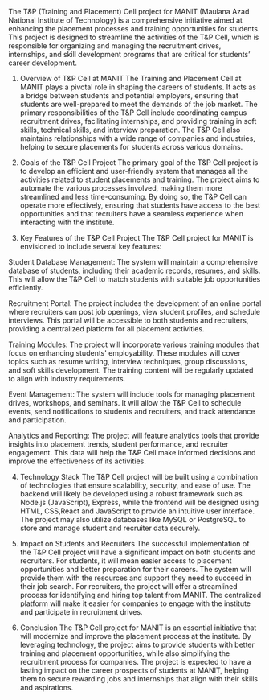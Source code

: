   
The T&P (Training and Placement) Cell project for MANIT (Maulana Azad National Institute of Technology) is a comprehensive initiative aimed at enhancing the placement processes and training opportunities for students. This project is designed to streamline the activities of the T&P Cell, which is responsible for organizing and managing the recruitment drives, internships, and skill development programs that are critical for students’ career development.

1. Overview of T&P Cell at MANIT
The Training and Placement Cell at MANIT plays a pivotal role in shaping the careers of students. It acts as a bridge between students and potential employers, ensuring that students are well-prepared to meet the demands of the job market. The primary responsibilities of the T&P Cell include coordinating campus recruitment drives, facilitating internships, and providing training in soft skills, technical skills, and interview preparation. The T&P Cell also maintains relationships with a wide range of companies and industries, helping to secure placements for students across various domains.

2. Goals of the T&P Cell Project
The primary goal of the T&P Cell project is to develop an efficient and user-friendly system that manages all the activities related to student placements and training. The project aims to automate the various processes involved, making them more streamlined and less time-consuming. By doing so, the T&P Cell can operate more effectively, ensuring that students have access to the best opportunities and that recruiters have a seamless experience when interacting with the institute.

3. Key Features of the T&P Cell Project
The T&P Cell project for MANIT is envisioned to include several key features:

Student Database Management: The system will maintain a comprehensive database of students, including their academic records, resumes, and skills. This will allow the T&P Cell to match students with suitable job opportunities efficiently.

Recruitment Portal: The project includes the development of an online portal where recruiters can post job openings, view student profiles, and schedule interviews. This portal will be accessible to both students and recruiters, providing a centralized platform for all placement activities.

Training Modules: The project will incorporate various training modules that focus on enhancing students' employability. These modules will cover topics such as resume writing, interview techniques, group discussions, and soft skills development. The training content will be regularly updated to align with industry requirements.

Event Management: The system will include tools for managing placement drives, workshops, and seminars. It will allow the T&P Cell to schedule events, send notifications to students and recruiters, and track attendance and participation.

Analytics and Reporting: The project will feature analytics tools that provide insights into placement trends, student performance, and recruiter engagement. This data will help the T&P Cell make informed decisions and improve the effectiveness of its activities.

4. Technology Stack
The T&P Cell project will be built using a combination of technologies that ensure scalability, security, and ease of use. The backend will likely be developed using a robust framework such as  Node.js (JavaScript), Express, while the frontend will be designed using HTML, CSS,React and JavaScript to provide an intuitive user interface. The project may also utilize databases like MySQL or PostgreSQL to store and manage student and recruiter data securely.

5. Impact on Students and Recruiters
The successful implementation of the T&P Cell project will have a significant impact on both students and recruiters. For students, it will mean easier access to placement opportunities and better preparation for their careers. The system will provide them with the resources and support they need to succeed in their job search. For recruiters, the project will offer a streamlined process for identifying and hiring top talent from MANIT. The centralized platform will make it easier for companies to engage with the institute and participate in recruitment drives.

6. Conclusion
The T&P Cell project for MANIT is an essential initiative that will modernize and improve the placement process at the institute. By leveraging technology, the project aims to provide students with better training and placement opportunities, while also simplifying the recruitment process for companies. The project is expected to have a lasting impact on the career prospects of students at MANIT, helping them to secure rewarding jobs and internships that align with their skills and aspirations.

 
 